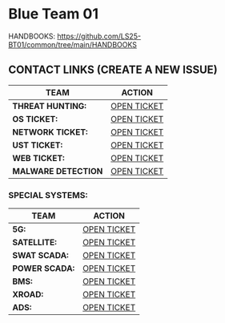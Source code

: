 # Blue Team 01

HANDBOOKS: https://github.com/LS25-BT01/common/tree/main/HANDBOOKS

## CONTACT LINKS (CREATE A NEW ISSUE)
|TEAM|ACTION |
|---|---|
| **THREAT HUNTING:** | [OPEN TICKET](https://github.com/LS25-BT01/threat-hunting/issues/new?template=th-ticket.yml) |
| **OS TICKET:** | [OPEN TICKET](https://github.com/LS25-BT01/common/issues/new?template=02-os-ticket.yml) |
|**NETWORK TICKET:** | [OPEN TICKET](https://github.com/LS25-BT01/common/issues/new?template=01-network-template.yml) |
|**UST TICKET:** | [OPEN TICKET](https://github.com/LS25-BT01/common/issues/new?template=00-ust-ticket.yml) |
|**WEB TICKET:** | [OPEN TICKET](https://github.com/LS25-BT01/common/issues/new?template=04-web-ticket.yml) |
|**MALWARE DETECTION** | [OPEN TICKET](https://github.com/LS25-BT01/detected-malware/issues/new?template=00-malware-detection.yml) |

### SPECIAL SYSTEMS:
|TEAM|ACTION|
|---|---|
|**5G:** |[OPEN TICKET](https://github.com/LS25-BT01/special-systems/issues/new?template=01-5g-ticket.yml)|
| **SATELLITE:** |[OPEN TICKET](https://github.com/LS25-BT01/special-systems/issues/new?template=02-satellite-ticket.yml)|
| **SWAT SCADA:** |[OPEN TICKET](https://github.com/LS25-BT01/special-systems/issues/new?template=03-swat-scada-ticket.yml)|
| **POWER SCADA:** |[OPEN TICKET](https://github.com/LS25-BT01/special-systems/issues/new?template=04-power-scada-ticket.yml)|
| **BMS:** |[OPEN TICKET](https://github.com/LS25-BT01/special-systems/issues/new?template=05-bms-ticket.yml)|
| **XROAD:** |[OPEN TICKET](https://github.com/LS25-BT01/special-systems/issues/new?template=06-xroad-ticket.yml)|
| **ADS:** |[OPEN TICKET](https://github.com/LS25-BT01/special-systems/issues/new?template=07-air-defense-ticket.yml)|
